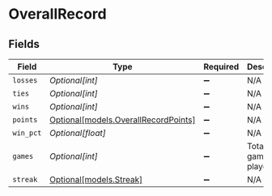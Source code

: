 # OverallRecord


## Fields

| Field                                                                    | Type                                                                     | Required                                                                 | Description                                                              |
| ------------------------------------------------------------------------ | ------------------------------------------------------------------------ | ------------------------------------------------------------------------ | ------------------------------------------------------------------------ |
| `losses`                                                                 | *Optional[int]*                                                          | :heavy_minus_sign:                                                       | N/A                                                                      |
| `ties`                                                                   | *Optional[int]*                                                          | :heavy_minus_sign:                                                       | N/A                                                                      |
| `wins`                                                                   | *Optional[int]*                                                          | :heavy_minus_sign:                                                       | N/A                                                                      |
| `points`                                                                 | [Optional[models.OverallRecordPoints]](../models/overallrecordpoints.md) | :heavy_minus_sign:                                                       | N/A                                                                      |
| `win_pct`                                                                | *Optional[float]*                                                        | :heavy_minus_sign:                                                       | N/A                                                                      |
| `games`                                                                  | *Optional[int]*                                                          | :heavy_minus_sign:                                                       | Total games played                                                       |
| `streak`                                                                 | [Optional[models.Streak]](../models/streak.md)                           | :heavy_minus_sign:                                                       | N/A                                                                      |